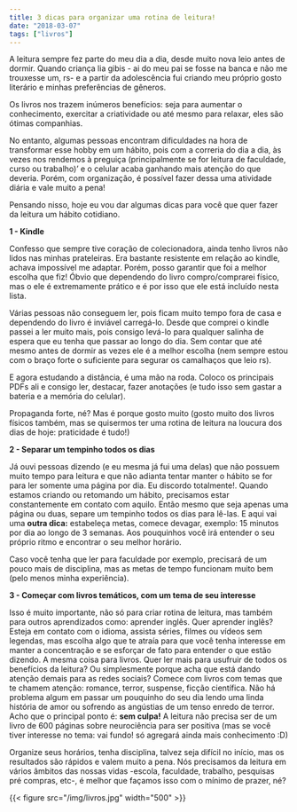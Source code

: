 ```yaml
---
title: 3 dicas para organizar uma rotina de leitura!
date: "2018-03-07"
tags: ["livros"]
---
```

A leitura sempre fez parte do meu dia a dia, desde muito nova leio antes de dormir. Quando criança lia gibis - ai do meu pai se fosse na banca e não me trouxesse um, rs- e a partir da adolescência fui criando meu próprio gosto literário e minhas preferências de gêneros.

Os livros nos trazem inúmeros benefícios: seja para aumentar o conhecimento, exercitar a criatividade ou até mesmo para relaxar, eles são ótimas companhias.  

No entanto, algumas pessoas encontram dificuldades na hora de transformar esse hobby em um hábito, pois com a correria do dia a dia, às vezes nos rendemos à preguiça (principalmente se for leitura de faculdade, curso ou trabalho)’ e o celular acaba ganhando mais atenção do que deveria. Porém, com organização, é possível fazer dessa uma atividade diária e vale muito a pena!

Pensando nisso, hoje eu vou dar algumas dicas para você que quer fazer da leitura um hábito cotidiano.

**1 - Kindle**

Confesso que sempre tive coração de colecionadora, ainda tenho livros não lidos nas minhas prateleiras. Era bastante resistente em relação ao kindle, achava impossível me adaptar. Porém, posso garantir que foi a melhor escolha que fiz! Óbvio que dependendo do livro compro/comprarei físico, mas o ele é extremamente prático e é por isso que ele está incluído nesta lista.

Várias pessoas não conseguem ler, pois ficam muito tempo fora de casa e dependendo do livro é inviável carregá-lo. Desde que comprei o kindle passei a ler muito mais, pois consigo levá-lo para qualquer salinha de espera que eu tenha que passar ao longo do dia. Sem contar que até mesmo antes de dormir as vezes ele é a melhor escolha (nem sempre estou com o braço forte o suficiente para segurar os camalhaços que leio rs).

E agora estudando a distância, é uma mão na roda. Coloco os principais PDFs ali e consigo ler, destacar, fazer anotações (e tudo isso sem gastar a bateria e a memória do celular).

Propaganda forte, né? Mas é porque gosto muito (gosto muito dos livros físicos também, mas se quisermos ter uma rotina de leitura na loucura dos dias de hoje: praticidade é tudo!)

**2 - Separar um tempinho todos os dias**

Já ouvi pessoas dizendo (e eu mesma já fui uma delas) que não possuem muito tempo para leitura e que não adianta tentar manter o hábito se for para ler somente uma página por dia. Eu discordo totalmente!. Quando estamos criando ou retomando um hábito, precisamos estar constantemente em contato com aquilo. Então mesmo que seja apenas uma página ou duas, separe um tempinho todos os dias para lê-las. E aqui vai uma **outra dica:** estabeleça metas, comece devagar, exemplo: 15 minutos por dia ao longo de 3 semanas. Aos pouquinhos você irá entender o seu próprio ritmo e encontrar o seu melhor horário.

Caso você tenha que ler para faculdade por exemplo, precisará de um pouco mais de disciplina, mas as metas de tempo funcionam muito bem (pelo menos minha experiência).

**3 -  Começar com livros temáticos, com um tema de seu interesse**

Isso é muito importante, não só para criar rotina de leitura, mas também para outros aprendizados como: aprender inglês. Quer aprender inglês? Esteja em contato com o idioma, assista séries, filmes ou vídeos sem legendas, mas escolha algo que te atraía para que você tenha interesse em manter a concentração e se esforçar de fato para entender o que estão dizendo.
A mesma coisa para livros. Quer ler mais para usufruir de todos os benefícios da leitura? Ou simplesmente porque acha que está dando atenção demais para as redes sociais? Comece com livros com temas que te chamem atenção: romance, terror, suspense, ficção científica. Não há problema algum em passar um pouquinho do seu dia lendo uma linda história de amor ou sofrendo as angústias de um tenso enredo de terror.
Acho que o principal ponto é: **sem culpa!** A leitura não precisa ser de um livro de 600 páginas sobre neurociência para ser positiva (mas se você tiver interesse no tema: vai fundo! só agregará ainda mais conhecimento :D)

Organize seus horários, tenha disciplina, talvez seja difícil no início, mas os resultados são rápidos e valem muito a pena. Nós precisamos da leitura em vários âmbitos das nossas vidas -escola, faculdade, trabalho, pesquisas pré compras, etc-, é melhor que façamos isso com o mínimo de prazer, né?

{{< figure src="/img/livros.jpg" width="500" >}}
